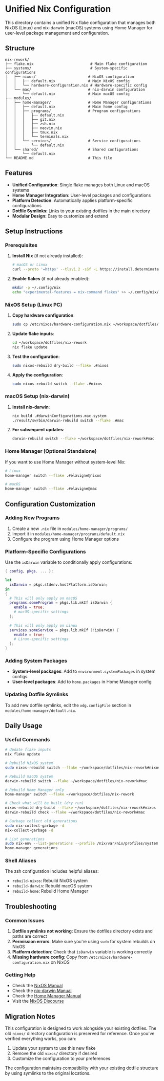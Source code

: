 # Unified Nix Configuration

This directory contains a unified Nix flake configuration that manages both NixOS (Linux) and nix-darwin (macOS) systems using Home Manager for user-level package management and configuration.

## Structure

```
nix-rework/
├── flake.nix                          # Main flake configuration
├── systems/                           # System-specific configurations
│   ├── nixos/                        # NixOS configuration
│   │   ├── default.nix               # Main NixOS config
│   │   └── hardware-configuration.nix # Hardware-specific config
│   └── mac/                          # nix-darwin configuration
│       └── default.nix               # Main macOS config
├── modules/
│   ├── home-manager/                 # Home Manager configurations
│   │   ├── default.nix               # Main home config
│   │   ├── programs/                 # Program configurations
│   │   │   ├── default.nix
│   │   │   ├── git.nix
│   │   │   ├── zsh.nix
│   │   │   ├── neovim.nix
│   │   │   ├── tmux.nix
│   │   │   └── terminals.nix
│   │   └── services/                 # Service configurations
│   │       └── default.nix
│   └── shared/                       # Shared configurations
│       └── default.nix
└── README.md                         # This file
```

## Features

- **Unified Configuration**: Single flake manages both Linux and macOS systems
- **Home Manager Integration**: User-level packages and configurations
- **Platform Detection**: Automatically applies platform-specific configurations
- **Dotfile Symlinks**: Links to your existing dotfiles in the main directory
- **Modular Design**: Easy to customize and extend

## Setup Instructions

### Prerequisites

1. **Install Nix** (if not already installed):
   ```bash
   # macOS or Linux
   curl --proto '=https' --tlsv1.2 -sSf -L https://install.determinate.systems/nix | sh -s -- install
   ```

2. **Enable flakes** (if not already enabled):
   ```bash
   mkdir -p ~/.config/nix
   echo "experimental-features = nix-command flakes" >> ~/.config/nix/nix.conf
   ```

### NixOS Setup (Linux PC)

1. **Copy hardware configuration**:
   ```bash
   sudo cp /etc/nixos/hardware-configuration.nix ~/workspace/dotfiles/nix-rework/systems/nixos/
   ```

2. **Update flake inputs**:
   ```bash
   cd ~/workspace/dotfiles/nix-rework
   nix flake update
   ```

3. **Test the configuration**:
   ```bash
   sudo nixos-rebuild dry-build --flake .#nixos
   ```

4. **Apply the configuration**:
   ```bash
   sudo nixos-rebuild switch --flake .#nixos
   ```

### macOS Setup (nix-darwin)

1. **Install nix-darwin**:
   ```bash
   nix build .#darwinConfigurations.mac.system
   ./result/sw/bin/darwin-rebuild switch --flake .#mac
   ```

2. **For subsequent updates**:
   ```bash
   darwin-rebuild switch --flake ~/workspace/dotfiles/nix-rework#mac
   ```

### Home Manager (Optional Standalone)

If you want to use Home Manager without system-level Nix:

```bash
# Linux
home-manager switch --flake .#elavigne@nixos

# macOS  
home-manager switch --flake .#elavigne@mac
```

## Configuration Customization

### Adding New Programs

1. Create a new `.nix` file in `modules/home-manager/programs/`
2. Import it in `modules/home-manager/programs/default.nix`
3. Configure the program using Home Manager options

### Platform-Specific Configurations

Use the `isDarwin` variable to conditionally apply configurations:

```nix
{ config, pkgs, ... }:

let
  isDarwin = pkgs.stdenv.hostPlatform.isDarwin;
in
{
  # This will only apply on macOS
  programs.someProgram = pkgs.lib.mkIf isDarwin {
    enable = true;
    # macOS-specific settings
  };
  
  # This will only apply on Linux
  services.someService = pkgs.lib.mkIf (!isDarwin) {
    enable = true;
    # Linux-specific settings
  };
}
```

### Adding System Packages

- **System-level packages**: Add to `environment.systemPackages` in system configs
- **User-level packages**: Add to `home.packages` in Home Manager config

### Updating Dotfile Symlinks

To add new dotfile symlinks, edit the `xdg.configFile` section in `modules/home-manager/default.nix`.

## Daily Usage

### Useful Commands

```bash
# Update flake inputs
nix flake update

# Rebuild NixOS system
sudo nixos-rebuild switch --flake ~/workspace/dotfiles/nix-rework#nixos

# Rebuild macOS system  
darwin-rebuild switch --flake ~/workspace/dotfiles/nix-rework#mac

# Rebuild Home Manager only
home-manager switch --flake ~/workspace/dotfiles/nix-rework

# Check what will be built (dry run)
nixos-rebuild dry-build --flake ~/workspace/dotfiles/nix-rework#nixos
darwin-rebuild check --flake ~/workspace/dotfiles/nix-rework#mac

# Garbage collect old generations
sudo nix-collect-garbage -d
nix-collect-garbage -d

# List generations
sudo nix-env --list-generations --profile /nix/var/nix/profiles/system
home-manager generations
```

### Shell Aliases

The zsh configuration includes helpful aliases:
- `rebuild-nixos`: Rebuild NixOS system
- `rebuild-darwin`: Rebuild macOS system  
- `rebuild-home`: Rebuild Home Manager

## Troubleshooting

### Common Issues

1. **Dotfile symlinks not working**: Ensure the dotfiles directory exists and paths are correct
2. **Permission errors**: Make sure you're using `sudo` for system rebuilds on NixOS
3. **Platform detection**: Check that `isDarwin` variable is working correctly
4. **Missing hardware config**: Copy from `/etc/nixos/hardware-configuration.nix` on NixOS

### Getting Help

- Check the [NixOS Manual](https://nixos.org/manual/nixos/stable/)
- Check the [nix-darwin Manual](https://daiderd.com/nix-darwin/manual/)  
- Check the [Home Manager Manual](https://nix-community.github.io/home-manager/)
- Visit the [NixOS Discourse](https://discourse.nixos.org/)

## Migration Notes

This configuration is designed to work alongside your existing dotfiles. The old `nixos/` directory configuration is preserved for reference. Once you've verified everything works, you can:

1. Update your system to use this new flake
2. Remove the old `nixos/` directory if desired
3. Customize the configuration to your preferences

The configuration maintains compatibility with your existing dotfile structure by using symlinks to the original locations.
